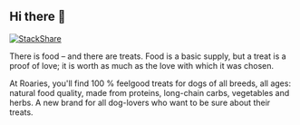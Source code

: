 ## Hi there 👋
[![StackShare](http://img.shields.io/badge/tech-stack-0690fa.svg?style=flat)](https://stackshare.io/roaries/roaries)

There is food – and there are treats.
Food is a basic supply, but a treat is a proof of love; 
it is worth as much as the love with which it was chosen.

At Roaries, you'll find 100 % feelgood treats for dogs of all breeds, all ages:
natural food quality, made from proteins, long-chain carbs, vegetables and herbs.
A new brand for all dog-lovers who want to be sure about their treats.

